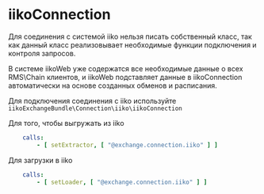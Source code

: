 # iikoConnection

Для соединения с системой iiko нельзя писать собственный класс, так как данный класс реализовывает необходимые
функции подключения и контроля запросов.

В системе iikoWeb уже содержатся все необходимые данные о всех RMS\Сhain клиентов, и 
iikoWeb подставляет данные в iikoConnection автоматически на основе созданных обменов и расписания.

Для подключения соединения с iiko используйте `iikoExchangeBundle\Connection\iiko\iikoConnection`

Для того, чтобы выгружать из iiko 
```yaml
    calls:
        - [ setExtractor, [ "@exchange.connection.iiko" ] ]
```
Для загрузки в iiko
```yaml
    calls:
        - [ setLoader, [ "@exchange.connection.iiko" ] ]
```